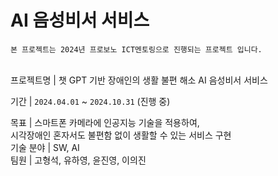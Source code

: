 # AI 음성비서 서비스

`본 프로젝트는 2024년 프로보노 ICT멘토링으로 진행되는 프로젝트 입니다.`<br><br>

프로젝트명 | 챗 GPT 기반 장애인의 생활 불편 해소 AI 음성비서 서비스<br>

기간 | `2024.04.01` ~ `2024.10.31`  (진행 중)<br>

목표 | 스마트폰 카메라에 인공지능 기술을 적용하여, <br>
  시각장애인 혼자서도 불편함 없이 생활할 수 있는 서비스 구현<br>
기술  분야 |  SW, AI<br>
팀원 | 고형석, 유하영, 윤진영, 이의진<br>







<br><br><br><br><br>
